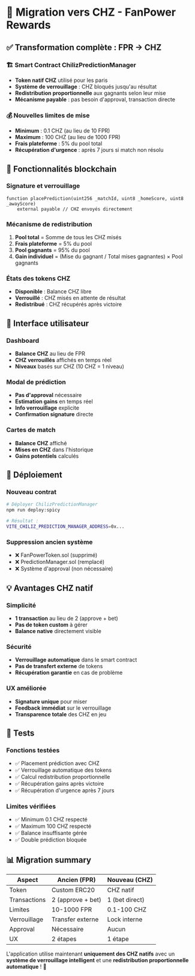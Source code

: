 # 🔄 Migration vers CHZ - FanPower Rewards

## ✅ Transformation complète : FPR → CHZ

### 🏗️ **Smart Contract ChilizPredictionManager**
- **Token natif CHZ** utilisé pour les paris
- **Système de verrouillage** : CHZ bloqués jusqu'au résultat
- **Redistribution proportionnelle** aux gagnants selon leur mise
- **Mécanisme payable** : pas besoin d'approval, transaction directe

### 💰 **Nouvelles limites de mise**
- **Minimum** : 0.1 CHZ (au lieu de 10 FPR)
- **Maximum** : 100 CHZ (au lieu de 1000 FPR) 
- **Frais plateforme** : 5% du pool total
- **Récupération d'urgence** : après 7 jours si match non résolu

## 🔗 **Fonctionnalités blockchain**

### **Signature et verrouillage**
```solidity
function placePrediction(uint256 _matchId, uint8 _homeScore, uint8 _awayScore) 
    external payable // CHZ envoyés directement
```

### **Mécanisme de redistribution**
1. **Pool total** = Somme de tous les CHZ misés
2. **Frais plateforme** = 5% du pool
3. **Pool gagnants** = 95% du pool
4. **Gain individuel** = (Mise du gagnant / Total mises gagnantes) × Pool gagnants

### **États des tokens CHZ**
- **Disponible** : Balance CHZ libre
- **Verrouillé** : CHZ misés en attente de résultat
- **Redistribué** : CHZ récupérés après victoire

## 🎯 **Interface utilisateur**

### **Dashboard**
- **Balance CHZ** au lieu de FPR
- **CHZ verrouillés** affichés en temps réel
- **Niveaux** basés sur CHZ (10 CHZ = 1 niveau)

### **Modal de prédiction**
- **Pas d'approval** nécessaire
- **Estimation gains** en temps réel
- **Info verrouillage** explicite
- **Confirmation signature** directe

### **Cartes de match**
- **Balance CHZ** affiché
- **Mises en CHZ** dans l'historique
- **Gains potentiels** calculés

## 🚀 **Déploiement**

### **Nouveau contrat**
```bash
# Déployer ChilizPredictionManager
npm run deploy:spicy

# Résultat :
VITE_CHILIZ_PREDICTION_MANAGER_ADDRESS=0x...
```

### **Suppression ancien système**
- ❌ FanPowerToken.sol (supprimé)
- ❌ PredictionManager.sol (remplacé)
- ❌ Système d'approval (non nécessaire)

## 💡 **Avantages CHZ natif**

### **Simplicité**
- **1 transaction** au lieu de 2 (approve + bet)
- **Pas de token custom** à gérer
- **Balance native** directement visible

### **Sécurité**
- **Verrouillage automatique** dans le smart contract
- **Pas de transfert externe** de tokens
- **Récupération garantie** en cas de problème

### **UX améliorée**
- **Signature unique** pour miser
- **Feedback immédiat** sur le verrouillage
- **Transparence totale** des CHZ en jeu

## 🧪 **Tests**

### **Fonctions testées**
- ✅ Placement prédiction avec CHZ
- ✅ Verrouillage automatique des tokens
- ✅ Calcul redistribution proportionnelle
- ✅ Récupération gains après victoire
- ✅ Récupération d'urgence après 7 jours

### **Limites vérifiées**
- ✅ Minimum 0.1 CHZ respecté
- ✅ Maximum 100 CHZ respecté
- ✅ Balance insuffisante gérée
- ✅ Double prédiction bloquée

## 📊 **Migration summary**

| Aspect | Ancien (FPR) | Nouveau (CHZ) |
|--------|-------------|---------------|
| Token | Custom ERC20 | CHZ natif |
| Transactions | 2 (approve + bet) | 1 (bet direct) |
| Limites | 10-1000 FPR | 0.1-100 CHZ |
| Verrouillage | Transfer externe | Lock interne |
| Approval | Nécessaire | Aucun |
| UX | 2 étapes | 1 étape |

L'application utilise maintenant **uniquement des CHZ natifs** avec un **système de verrouillage intelligent** et une **redistribution proportionnelle automatique** ! 🎉